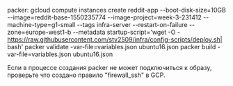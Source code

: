 packer:
gcloud compute instances create reddit-app --boot-disk-size=10GB --image=reddit-base-1550235774 --image-project=week-3-231412 --machine-type=g1-small --tags infra-server --restart-on-failure --zone=europe-west1-b --metadata startup-script='wget -O - https://raw.githubusercontent.com/stv2509/infra/config-scripts/deploy.sh| bash'
packer validate -var-file=variables.json ubuntu16.json
packer build -var-file=variables.json ubuntu16.json

Если в процессе создания packer не может подключиться к образу, проверьте что создано правило "firewall_ssh" в GCP.

